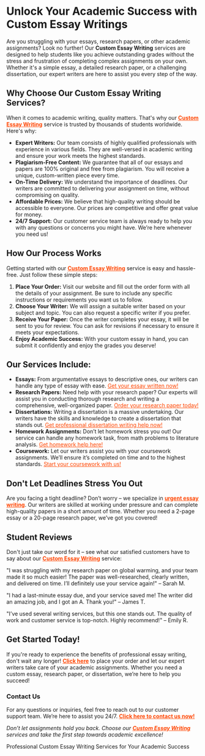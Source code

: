 <h1>Unlock Your Academic Success with Custom Essay Writings</h1>

<p>Are you struggling with your essays, research papers, or other academic assignments? Look no further! Our <strong>Custom Essay Writing</strong> services are designed to help students like you achieve outstanding grades without the stress and frustration of completing complex assignments on your own. Whether it's a simple essay, a detailed research paper, or a challenging dissertation, our expert writers are here to assist you every step of the way.</p>

<h2>Why Choose Our Custom Essay Writing Services?</h2>

<p>When it comes to academic writing, quality matters. That's why our <strong><a href="https://tinyurl.com/topessay?keyword=custom+essay+writings" style="color: #ff4500;">Custom Essay Writing</a></strong> service is trusted by thousands of students worldwide. Here's why:</p>

<ul>
    <li><strong>Expert Writers:</strong> Our team consists of highly qualified professionals with experience in various fields. They are well-versed in academic writing and ensure your work meets the highest standards.</li>
    <li><strong>Plagiarism-Free Content:</strong> We guarantee that all of our essays and papers are 100% original and free from plagiarism. You will receive a unique, custom-written piece every time.</li>
    <li><strong>On-Time Delivery:</strong> We understand the importance of deadlines. Our writers are committed to delivering your assignment on time, without compromising on quality.</li>
    <li><strong>Affordable Prices:</strong> We believe that high-quality writing should be accessible to everyone. Our prices are competitive and offer great value for money.</li>
    <li><strong>24/7 Support:</strong> Our customer service team is always ready to help you with any questions or concerns you might have. We’re here whenever you need us!</li>
</ul>

<h2>How Our Process Works</h2>

<p>Getting started with our <strong><a href="https://tinyurl.com/topessay?keyword=custom+essay+writings" style="color: #ff4500;">Custom Essay Writing</a></strong> service is easy and hassle-free. Just follow these simple steps:</p>

<ol>
    <li><strong>Place Your Order:</strong> Visit our website and fill out the order form with all the details of your assignment. Be sure to include any specific instructions or requirements you want us to follow.</li>
    <li><strong>Choose Your Writer:</strong> We will assign a suitable writer based on your subject and topic. You can also request a specific writer if you prefer.</li>
    <li><strong>Receive Your Paper:</strong> Once the writer completes your essay, it will be sent to you for review. You can ask for revisions if necessary to ensure it meets your expectations.</li>
    <li><strong>Enjoy Academic Success:</strong> With your custom essay in hand, you can submit it confidently and enjoy the grades you deserve!</li>
</ol>

<h2>Our Services Include:</h2>

<ul>
    <li><strong>Essays:</strong> From argumentative essays to descriptive ones, our writers can handle any type of essay with ease. <a href="https://tinyurl.com/topessay?keyword=custom+essay+writings" style="color: #ff4500;">Get your essay written now!</a></li>
    <li><strong>Research Papers:</strong> Need help with your research paper? Our experts will assist you in conducting thorough research and writing a comprehensive, well-organized paper. <a href="https://tinyurl.com/topessay?keyword=custom+essay+writings" style="color: #ff4500;">Order your research paper today!</a></li>
    <li><strong>Dissertations:</strong> Writing a dissertation is a massive undertaking. Our writers have the skills and knowledge to create a dissertation that stands out. <a href="https://tinyurl.com/topessay?keyword=custom+essay+writings" style="color: #ff4500;">Get professional dissertation writing help now!</a></li>
    <li><strong>Homework Assignments:</strong> Don’t let homework stress you out! Our service can handle any homework task, from math problems to literature analysis. <a href="https://tinyurl.com/topessay?keyword=custom+essay+writings" style="color: #ff4500;">Get homework help here!</a></li>
    <li><strong>Coursework:</strong> Let our writers assist you with your coursework assignments. We’ll ensure it’s completed on time and to the highest standards. <a href="https://tinyurl.com/topessay?keyword=custom+essay+writings" style="color: #ff4500;">Start your coursework with us!</a></li>
</ul>

<h2>Don't Let Deadlines Stress You Out</h2>

<p>Are you facing a tight deadline? Don’t worry – we specialize in <strong><a href="https://tinyurl.com/topessay?keyword=custom+essay+writings" style="color: #ff4500;">urgent essay writing</a></strong>. Our writers are skilled at working under pressure and can complete high-quality papers in a short amount of time. Whether you need a 2-page essay or a 20-page research paper, we’ve got you covered!</p>

<h2>Student Reviews</h2>

<p>Don't just take our word for it – see what our satisfied customers have to say about our <strong><a href="https://tinyurl.com/topessay?keyword=custom+essay+writings" style="color: #ff4500;">Custom Essay Writing</a></strong> service:</p>

<p>"I was struggling with my research paper on global warming, and your team made it so much easier! The paper was well-researched, clearly written, and delivered on time. I’ll definitely use your service again!" – Sarah M.</p>

<p>"I had a last-minute essay due, and your service saved me! The writer did an amazing job, and I got an A. Thank you!" – James T.</p>

<p>"I’ve used several writing services, but this one stands out. The quality of work and customer service is top-notch. Highly recommend!" – Emily R.</p>

<h2>Get Started Today!</h2>

<p>If you're ready to experience the benefits of professional essay writing, don't wait any longer! <strong><a href="https://tinyurl.com/topessay?keyword=custom+essay+writings" style="color: #ff4500;">Click here</a></strong> to place your order and let our expert writers take care of your academic assignments. Whether you need a custom essay, research paper, or dissertation, we’re here to help you succeed!</p>

<h3>Contact Us</h3>

<p>For any questions or inquiries, feel free to reach out to our customer support team. We’re here to assist you 24/7. <strong><a href="https://tinyurl.com/topessay?keyword=custom+essay+writings" style="color: #ff4500;">Click here to contact us now!</a></strong></p>

<p><em>Don’t let assignments hold you back. Choose our <strong><a href="https://tinyurl.com/topessay?keyword=custom+essay+writings" style="color: #ff4500;">Custom Essay Writing</a></strong> services and take the first step towards academic excellence!</em></p>
Professional Custom Essay Writing Services for Your Academic Success

